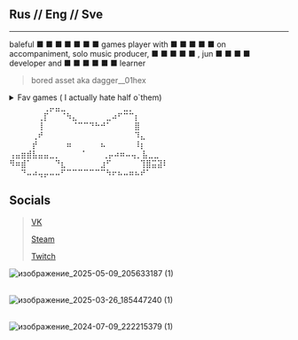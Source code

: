 ## Rus // Eng // Sve 
-----------------

baleful ■ ■ ■ ■ ■ ■ ■ games player with ■ ■ ■ ■ ■  on accompaniment, solo music producer, ■ ■ ■ ■ ■ , jun ■ ■ ■ ■ developer and ■ ■ ■ ■ ■ ■  learner 
>
>bored asset aka dagger__01hex
<details>
  <summary> Fav games ( I actually hate half o`them) </summary>  
	
  Apex Legends  <br />

  Elden Ring (im bad at ds 3 )<br />
	
  Dota 2 <br />

  Visual Studio (■ ■ ■ ■  ■ ■ ■)<br />
	
  Albion Online <br /> 

  Dying Light <br />

  Dead Island <br />

  PvZ <br/>
  
  TES 5  <br />

  Doom <br />

  Minceraft lol <br />

  Dark and Darker <br />
	
  Kenshi <br />

  Duolingo (not /j anymore) <br />
	
  In Celebration of Violence <br /> 

  Celeste <br /> 

  IWBTG & IWBTB <br /> 

  MGRR:V <br /> 

  Sulfur <br /> 

  Death Stranding <br /> 

  HL <br /> 

  x64 dbg 😭 <br /> 
  ... and etc ... <br /> 
<br />
<br />
</details>  
⠀⠀⠀⠀⠀⠀⢀⡤⣤⣀⠀⠀⠀⠀⠀⠀⠀⠀⠀⠀⣀⡀⠀⠀⠀⠀⠀⠀<br />
⠀⠀⠀⠀⠀⢀⡏⠀⠀⠈⠳⣄⠀⠀⠀⠀⠀⣀⠴⠋⠉⠉⡆⠀⠀⠀⠀⠀<br />
⠀⠀⠀⠀⠀⢸⠀⠀⠀⠀⠀⠈⠉⠉⠙⠓⠚⠁⠀⠀⠀⠀⣿⠀⠀⠀⠀⠀<br />
⠀⠀⠀⠀⢀⠞⠀⠀⠀⠀⠀⠀⠀⠀⠀⠀⠀⠀⠀⠀⠀⠀⠹⣄⠀⠀⠀⠀<br />
⠀⠀⠀⠀⡞⠀⠀⠀⠀⠀⠶⠀⠀⠀⠀⠀⠦⠀⠀⠀⠀⠀⠸⡆⠀⠀⠀<br />
⢠⣤⣶⣾⣧⣤⣤⣀⡀ ⠀⠀⠀⠈⠀⠀⠀⢀⡤⠴⠶⠤⢤⡀⣧⣀⣀⠀<br />
⠻⠶⣾⠁⠀⠀⠀⠀⠙⣆⠀⠀⠀⠀⠀⠀⣰⠋⠀⠀⠀⠀⠀⢹⣿⣭⣽⠇<br />
⠀⠀⠙⠤⠴⢤⡤⠤⠤⠋⠉⠉⠉⠉⠉⠉⠉⠳⠖⠦⠤⠶⠦⠞⠁⠀
<br />

## Socials  
>[VK](https://vk.com/dagger__01hex)
> 
>[Steam](https://steamcommunity.com/id/IFuckingHateYou__00/)
>
>[Twitch](https://www.twitch.tv/boredpep)

![изображение_2025-05-09_205633187 (1)](https://github.com/user-attachments/assets/9d5f87ef-b50d-4e75-8b32-118c636c0057)⠀⠀ <br /> ⠀⠀⠀⠀

![изображение_2025-03-26_185447240 (1)](https://github.com/user-attachments/assets/4ca4305c-6db8-4c79-8682-d1a4267bdde2) <br /> ⠀⠀⠀

![изображение_2024-07-09_222215379 (1)](https://github.com/user-attachments/assets/4211f5fa-e438-42f0-ae7e-6c5fc04b17b4) <br /> 

⠀⠀⠀⠀⠀⠀⠀⠀⠀⠀⠀⠀⠀⠀⠀⠀⠀⠀⠀⠀⠀⠀⠀⠀⠀⠀⠀⠀⠀
<!---
bored-asset/bored-asset is a ✨ special ✨ repository because its `README.md` (this file) appears on your GitHub profile.
You can click the Preview link to take a look at your changes.
--->

